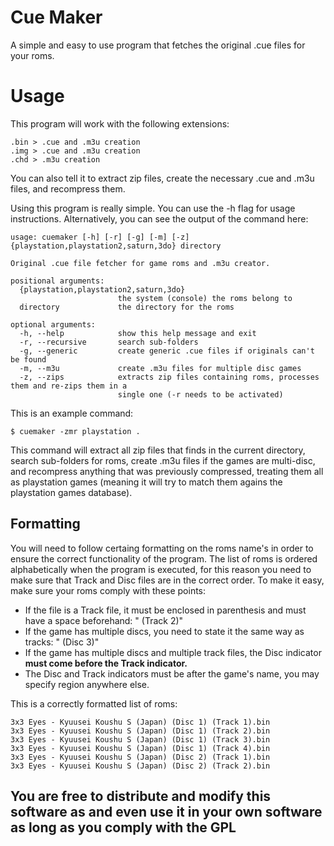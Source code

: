 # Cue Maker
A simple and easy to use program that fetches the original .cue files for your roms.

# Usage
This program will work with the following extensions:

```
.bin > .cue and .m3u creation
.img > .cue and .m3u creation
.chd > .m3u creation
```

You can also tell it to extract zip files, create the necessary .cue and .m3u files, and recompress them.

Using this program is really simple. You can use the -h flag for usage instructions. Alternatively, you can see the output of the command here:

```
usage: cuemaker [-h] [-r] [-g] [-m] [-z] {playstation,playstation2,saturn,3do} directory

Original .cue file fetcher for game roms and .m3u creator.

positional arguments:
  {playstation,playstation2,saturn,3do}
                        the system (console) the roms belong to
  directory             the directory for the roms

optional arguments:
  -h, --help            show this help message and exit
  -r, --recursive       search sub-folders
  -g, --generic         create generic .cue files if originals can't be found
  -m, --m3u             create .m3u files for multiple disc games
  -z, --zips            extracts zip files containing roms, processes them and re-zips them in a
                        single one (-r needs to be activated)
```

This is an example command:

```
$ cuemaker -zmr playstation .
```

This command will extract all zip files that finds in the current directory, search sub-folders for roms, create .m3u files if the games are multi-disc, and recompress anything that was previously compressed, treating them all as playstation games (meaning it will try to match them agains the playstation games database).

## Formatting

You will need to follow certaing formatting on the roms name's in order to ensure the correct functionality of the program. The list of roms is ordered alphabetically when the program is executed, for this reason you need to make sure that Track and Disc files are in the correct order. To make it easy, make sure your roms comply with these points:

* If the file is a Track file, it must be enclosed in parenthesis and must have a space beforehand: " (Track 2)"
* If the game has multiple discs, you need to state it the same way as tracks: " (Disc 3)"
* If the game has multiple discs and multiple track files, the Disc indicator **must come before the Track indicator.**
* The Disc and Track indicators must be after the game's name, you may specify region anywhere else.

This is a correctly formatted list of roms:

```
3x3 Eyes - Kyuusei Koushu S (Japan) (Disc 1) (Track 1).bin
3x3 Eyes - Kyuusei Koushu S (Japan) (Disc 1) (Track 2).bin
3x3 Eyes - Kyuusei Koushu S (Japan) (Disc 1) (Track 3).bin
3x3 Eyes - Kyuusei Koushu S (Japan) (Disc 1) (Track 4).bin
3x3 Eyes - Kyuusei Koushu S (Japan) (Disc 2) (Track 1).bin
3x3 Eyes - Kyuusei Koushu S (Japan) (Disc 2) (Track 2).bin
```

## You are free to distribute and modify this software as and even use it in your own software as long as you comply with the GPL
